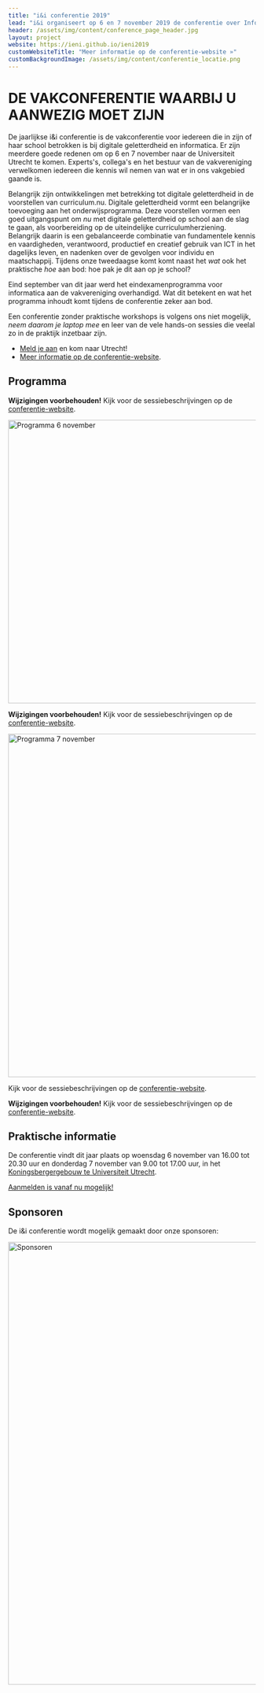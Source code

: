 ```yaml
---
title: "i&i conferentie 2019"
lead: "i&i organiseert op 6 en 7 november 2019 de conferentie over Informatica en Digitale Geletterdheid"
header: /assets/img/content/conference_page_header.jpg
layout: project
website: https://ieni.github.io/ieni2019
customWebsiteTitle: "Meer informatie op de conferentie-website »"
customBackgroundImage: /assets/img/content/conferentie_locatie.png
---
```


# DE VAKCONFERENTIE WAARBIJ U AANWEZIG MOET ZIJN

De jaarlijkse i&i conferentie is de vakconferentie voor iedereen die in zijn of haar school betrokken is bij digitale geletterdheid en informatica.
Er zijn meerdere goede redenen om op 6 en 7 november naar de Universiteit Utrecht te komen. Experts's, collega's en het bestuur van de vakvereniging verwelkomen iedereen die kennis wil nemen van wat er in ons vakgebied gaande is.

Belangrijk zijn ontwikkelingen met betrekking tot digitale geletterdheid in de voorstellen van curriculum.nu.
Digitale geletterdheid vormt een belangrijke toevoeging aan het onderwijsprogramma.
Deze voorstellen vormen een goed uitgangspunt om *nu* met digitale geletterdheid op school aan de slag te gaan,
als voorbereiding op de uiteindelijke curriculumherziening.
Belangrijk daarin is een gebalanceerde combinatie van fundamentele kennis en vaardigheden, verantwoord, productief en creatief gebruik van ICT in het dagelijks leven, en nadenken over de gevolgen voor individu en maatschappij.
Tijdens onze tweedaagse komt komt naast het *wat* ook het praktische *hoe* aan bod: hoe pak je dit aan op je school?

Eind september van dit jaar werd het eindexamenprogramma voor informatica aan de vakvereniging overhandigd.
Wat dit betekent en wat het programma inhoudt komt tijdens de conferentie zeker aan bod.

Een conferentie zonder praktische workshops is volgens ons niet mogelijk, *neem daarom je laptop mee* en leer van de vele hands-on sessies die veelal zo in de praktijk inzetbaar zijn.

* [Meld je aan](https://www.smink-registratie.nl/ieni/) en kom naar Utrecht!
* [Meer informatie op de conferentie-website](https://ieni.github.io/ieni2019/).

## Programma

**Wijzigingen voorbehouden!** Kijk voor de sessiebeschrijvingen op de [conferentie-website](https://ieni.github.io/ieni2019).

  <img src="{{'/assets/img/content/ieni2019-6nov.png' | relative_url}}" alt="Programma 6 november" height="576" width="929">

**Wijzigingen voorbehouden!** Kijk voor de sessiebeschrijvingen op de [conferentie-website](https://ieni.github.io/ieni2019).

  <img src="{{'/assets/img/content/ieni2019-7nov.png' | relative_url}}" alt="Programma 7 november" height="698" width="969">

Kijk voor de sessiebeschrijvingen op de [conferentie-website](https://ieni.github.io/ieni2019).

**Wijzigingen voorbehouden!** Kijk voor de sessiebeschrijvingen op de [conferentie-website](https://ieni.github.io/ieni2019).

## Praktische informatie
De conferentie vindt dit jaar plaats op woensdag 6 november van 16.00 tot 20.30 uur en donderdag 7 november van 9.00 tot 17.00 uur, in het [Koningsbergergebouw te Universiteit Utrecht](https://goo.gl/maps/7CdkZcuYwsL2).

[Aanmelden is vanaf nu mogelijk!](https://www.smink-registratie.nl/ieni/)

## Sponsoren

De i&i conferentie wordt mogelijk gemaakt door onze sponsoren:

<img src="{{'/assets/img/content/ieni2019-sponsoren.jpg' | relative_url}}" alt="Sponsoren" width="900">
